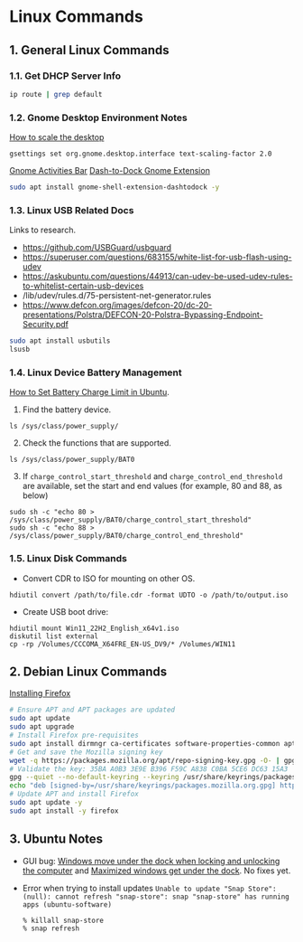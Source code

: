 # Linux Commands

## 1. General Linux Commands

### 1.1. Get DHCP Server Info

```bash
ip route | grep default
```

### 1.2. Gnome Desktop Environment Notes

[How to scale the desktop](https://unix.stackexchange.com/questions/596887/how-to-scale-the-resolution-display-of-the-desktop-and-or-applications)

``` shell
gsettings set org.gnome.desktop.interface text-scaling-factor 2.0 
```

[Gnome Activities Bar](https://askubuntu.com/questions/792180/how-to-make-gnomes-activities-bar-always-visible)
[Dash-to-Dock Gnome Extension](https://extensions.gnome.org/extension/307/dash-to-dock/)

```bash
sudo apt install gnome-shell-extension-dashtodock -y
```

### 1.3. Linux USB Related Docs

Links to research.

- https://github.com/USBGuard/usbguard
- https://superuser.com/questions/683155/white-list-for-usb-flash-using-udev
- https://askubuntu.com/questions/44913/can-udev-be-used-udev-rules-to-whitelist-certain-usb-devices
- /lib/udev/rules.d/75-persistent-net-generator.rules
- https://www.defcon.org/images/defcon-20/dc-20-presentations/Polstra/DEFCON-20-Polstra-Bypassing-Endpoint-Security.pdf

```bash
sudo apt install usbutils
lsusb
```

### 1.4. Linux Device Battery Management

[How to Set Battery Charge Limit in Ubuntu](https://ubuntuhandbook.org/index.php/2024/02/limit-battery-charge-ubuntu/).

1. Find the battery device.

```shell
ls /sys/class/power_supply/
```

2. Check the functions that are supported.

```shell
ls /sys/class/power_supply/BAT0
```

3. If `charge_control_start_threshold` and `charge_control_end_threshold` are available, set the start and end values (for example, 80 and 88, as below)

```shell
sudo sh -c "echo 80 > /sys/class/power_supply/BAT0/charge_control_start_threshold"
sudo sh -c "echo 88 > /sys/class/power_supply/BAT0/charge_control_end_threshold"
```

### 1.5. Linux Disk Commands

- Convert CDR to ISO for mounting on other OS.

```shell
hdiutil convert /path/to/file.cdr -format UDTO -o /path/to/output.iso
```

- Create USB boot drive:

```shell
hdiutil mount Win11_22H2_English_x64v1.iso
diskutil list external
cp -rp /Volumes/CCCOMA_X64FRE_EN-US_DV9/* /Volumes/WIN11
```

## 2. Debian Linux Commands

[Installing Firefox](https://www.linuxcapable.com/how-to-install-firefox-on-debian-linux/)

```bash
# Ensure APT and APT packages are updated
sudo apt update
sudo apt upgrade
# Install Firefox pre-requisites
sudo apt install dirmngr ca-certificates software-properties-common apt-transport-https wget -y
# Get and save the Mozilla signing key
wget -q https://packages.mozilla.org/apt/repo-signing-key.gpg -O- | gpg --dearmor | sudo tee /usr/share/keyrings/packages.mozilla.org.gpg > /dev/null
# Validate the key: 35BA A0B3 3E9E B396 F59C A838 C0BA 5CE6 DC63 15A3
gpg --quiet --no-default-keyring --keyring /usr/share/keyrings/packages.mozilla.org.gpg --fingerprint | awk '/pub/{getline; gsub(/^ +| +$/,""); print "\n"$0"\n"}'
echo "deb [signed-by=/usr/share/keyrings/packages.mozilla.org.gpg] https://packages.mozilla.org/apt mozilla main" | sudo tee -a /etc/apt/sources.list.d/mozilla.list > /dev/null
# Update APT and install Firefox
sudo apt update -y
sudo apt install -y firefox
```

## 3. Ubuntu Notes

- GUI bug: [Windows move under the dock when locking and unlocking the computer](https://askubuntu.com/questions/1493046/ubuntu-22-windows-moving-under-dock) and [Maximized windows get under the dock](https://askubuntu.com/questions/1427116/maximized-windows-get-under-the-dock-in-ubuntu-22-04). No fixes yet.
- Error when trying to install updates `Unable to update "Snap Store": (null): cannot refresh "snap-store": snap "snap-store" has running apps (ubuntu-software)`

  ```bash
  % killall snap-store
  % snap refresh
  ```
  